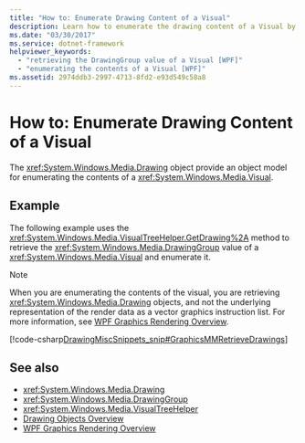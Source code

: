 ```yaml
---
title: "How to: Enumerate Drawing Content of a Visual"
description: Learn how to enumerate the drawing content of a Visual by using the GetDrawing method to retrieve the DrawingGroup value of a Visual and enumerating it.
ms.date: "03/30/2017"
ms.service: dotnet-framework
helpviewer_keywords:
  - "retrieving the DrawingGroup value of a Visual [WPF]"
  - "enumerating the contents of a Visual [WPF]"
ms.assetid: 2974ddb3-2997-4713-8fd2-e93d549c58a8
---
```

# How to: Enumerate Drawing Content of a Visual

The <xref:System.Windows.Media.Drawing> object provide an object model for enumerating the contents of a <xref:System.Windows.Media.Visual>.

## Example

The following example uses the <xref:System.Windows.Media.VisualTreeHelper.GetDrawing%2A> method to retrieve the <xref:System.Windows.Media.DrawingGroup> value of a <xref:System.Windows.Media.Visual> and enumerate it.

> [!NOTE]
> When you are enumerating the contents of the visual, you are retrieving <xref:System.Windows.Media.Drawing> objects, and not the underlying representation of the render data as a vector graphics instruction list. For more information, see [WPF Graphics Rendering Overview](wpf-graphics-rendering-overview.md).

[!code-csharp[DrawingMiscSnippets_snip#GraphicsMMRetrieveDrawings](~/samples/snippets/csharp/VS_Snippets_Wpf/DrawingMiscSnippets_snip/CSharp/EnumerateDrawingsExample.xaml.cs#graphicsmmretrievedrawings)]

## See also

- <xref:System.Windows.Media.Drawing>
- <xref:System.Windows.Media.DrawingGroup>
- <xref:System.Windows.Media.VisualTreeHelper>
- [Drawing Objects Overview](drawing-objects-overview.md)
- [WPF Graphics Rendering Overview](wpf-graphics-rendering-overview.md)
